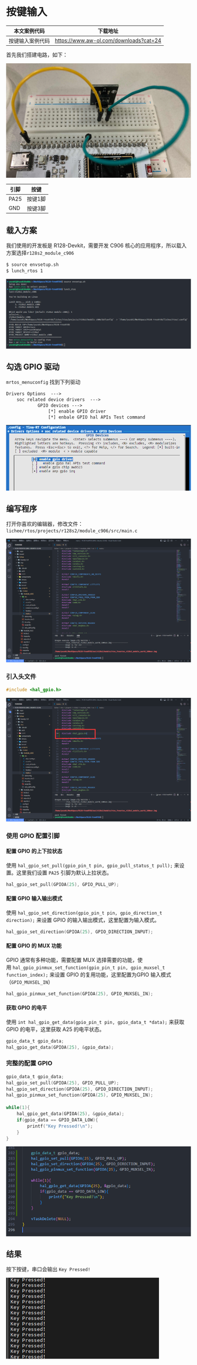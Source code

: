 # 按键输入

| 本文案例代码 | 下载地址 |
| ---------------------- | -------------------------------------- |
| 按键输入案例代码 | https://www.aw-ol.com/downloads?cat=24 |

首先我们搭建电路，如下：

![](assets/post/keypress/2023-08-15-11-00-35-image.png)

| 引脚   | 按键   |
| ---- | ---- |
| PA25 | 按键1脚 |
| GND  | 按键3脚 |

## 载入方案

我们使用的开发板是 R128-Devkit，需要开发 C906 核心的应用程序，所以载入方案选择`r128s2_module_c906`

```bash
$ source envsetup.sh 
$ lunch_rtos 1
```

![](assets/post/keypress/72a7c89591f87b8b108e761882986c3c50a99f29.png)

## 勾选 GPIO 驱动

`mrtos_menuconfig` 找到下列驱动

```
Drivers Options  --->
    soc related device drivers  --->
            GPIO devices --->
                [*] enable GPIO driver
                [*] enbale GPIO hal APIs Test command
```

![](assets/post/keypress/2023-08-15-11-09-04-image-20230803111740921.png)

## 编写程序

打开你喜欢的编辑器，修改文件：`lichee/rtos/projects/r128s2/module_c906/src/main.c`

![](assets/post/keypress/93f23b7b43c2b88b07d690ac1438e9008f840886.png)

### 引入头文件

```c
#include <hal_gpio.h>
```

![](assets/post/keypress/7b5cb3a89bcbe28c4f4ed5ae9b64bd5b0a8aaa71.png)

### 使用 GPIO 配置引脚

#### 配置 GPIO 的上下拉状态

使用 `hal_gpio_set_pull(gpio_pin_t pin, gpio_pull_status_t pull);` 来设置。这里我们设置 `PA25` 引脚为默认上拉状态。

```c
hal_gpio_set_pull(GPIOA(25), GPIO_PULL_UP);
```

#### 配置 GPIO 输入输出模式

使用 `hal_gpio_set_direction(gpio_pin_t pin, gpio_direction_t direction);` 来设置 GPIO 的输入输出模式，这里配置为输入模式。

```c
hal_gpio_set_direction(GPIOA(25), GPIO_DIRECTION_INPUT);
```

#### 配置 GPIO 的 MUX 功能

GPIO 通常有多种功能，需要配置 MUX 选择需要的功能，使用 `hal_gpio_pinmux_set_function(gpio_pin_t pin, gpio_muxsel_t function_index);` 来设置 GPIO 的复用功能，这里配置为GPIO 输入模式（`GPIO_MUXSEL_IN`）

```c
hal_gpio_pinmux_set_function(GPIOA(25), GPIO_MUXSEL_IN);
```

#### 获取 GPIO 的电平

使用 `int hal_gpio_get_data(gpio_pin_t pin, gpio_data_t *data);` 来获取 GPIO 的电平，这里获取 A25 的电平状态。

```c
gpio_data_t gpio_data;
hal_gpio_get_data(GPIOA(25), &gpio_data);
```

### 完整的配置 GPIO

```c
gpio_data_t gpio_data;
hal_gpio_set_pull(GPIOA(25), GPIO_PULL_UP);
hal_gpio_set_direction(GPIOA(25), GPIO_DIRECTION_INPUT);
hal_gpio_pinmux_set_function(GPIOA(25), GPIO_MUXSEL_IN);

while(1){
    hal_gpio_get_data(GPIOA(25), &gpio_data);
    if(gpio_data == GPIO_DATA_LOW){
        printf("Key Pressed!\n");
    }
}
```

![](assets/post/keypress/2023-08-15-11-20-04-image.png)

## 结果

按下按键，串口会输出 `Key Pressed!`

![](assets/post/keypress/2023-08-15-11-20-50-image.png)
